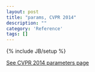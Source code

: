 ```yaml
---
layout: post
title: "params, CVPR 2014"
description: ""
category: 'Reference'
tags: []
---
```

{% include JB/setup %}

[See CVPR 2014 parameters page]({{site.baseurl}}/events/CVPR2014/params.html)
